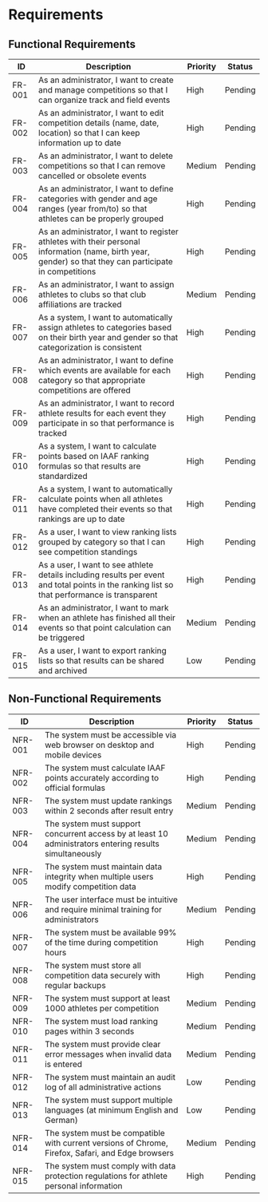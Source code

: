 # Requirements

## Functional Requirements

| ID | Description | Priority | Status |
|---|---|---|---|
| FR-001 | As an administrator, I want to create and manage competitions so that I can organize track and field events | High | Pending |
| FR-002 | As an administrator, I want to edit competition details (name, date, location) so that I can keep information up to date | High | Pending |
| FR-003 | As an administrator, I want to delete competitions so that I can remove cancelled or obsolete events | Medium | Pending |
| FR-004 | As an administrator, I want to define categories with gender and age ranges (year from/to) so that athletes can be properly grouped | High | Pending |
| FR-005 | As an administrator, I want to register athletes with their personal information (name, birth year, gender) so that they can participate in competitions | High | Pending |
| FR-006 | As an administrator, I want to assign athletes to clubs so that club affiliations are tracked | Medium | Pending |
| FR-007 | As a system, I want to automatically assign athletes to categories based on their birth year and gender so that categorization is consistent | High | Pending |
| FR-008 | As an administrator, I want to define which events are available for each category so that appropriate competitions are offered | High | Pending |
| FR-009 | As an administrator, I want to record athlete results for each event they participate in so that performance is tracked | High | Pending |
| FR-010 | As a system, I want to calculate points based on IAAF ranking formulas so that results are standardized | High | Pending |
| FR-011 | As a system, I want to automatically calculate points when all athletes have completed their events so that rankings are up to date | High | Pending |
| FR-012 | As a user, I want to view ranking lists grouped by category so that I can see competition standings | High | Pending |
| FR-013 | As a user, I want to see athlete details including results per event and total points in the ranking list so that performance is transparent | High | Pending |
| FR-014 | As an administrator, I want to mark when an athlete has finished all their events so that point calculation can be triggered | Medium | Pending |
| FR-015 | As a user, I want to export ranking lists so that results can be shared and archived | Low | Pending |

## Non-Functional Requirements

| ID | Description | Priority | Status |
|---|---|---|---|
| NFR-001 | The system must be accessible via web browser on desktop and mobile devices | High | Pending |
| NFR-002 | The system must calculate IAAF points accurately according to official formulas | High | Pending |
| NFR-003 | The system must update rankings within 2 seconds after result entry | Medium | Pending |
| NFR-004 | The system must support concurrent access by at least 10 administrators entering results simultaneously | Medium | Pending |
| NFR-005 | The system must maintain data integrity when multiple users modify competition data | High | Pending |
| NFR-006 | The user interface must be intuitive and require minimal training for administrators | Medium | Pending |
| NFR-007 | The system must be available 99% of the time during competition hours | High | Pending |
| NFR-008 | The system must store all competition data securely with regular backups | High | Pending |
| NFR-009 | The system must support at least 1000 athletes per competition | Medium | Pending |
| NFR-010 | The system must load ranking pages within 3 seconds | Medium | Pending |
| NFR-011 | The system must provide clear error messages when invalid data is entered | Medium | Pending |
| NFR-012 | The system must maintain an audit log of all administrative actions | Low | Pending |
| NFR-013 | The system must support multiple languages (at minimum English and German) | Low | Pending |
| NFR-014 | The system must be compatible with current versions of Chrome, Firefox, Safari, and Edge browsers | Medium | Pending |
| NFR-015 | The system must comply with data protection regulations for athlete personal information | High | Pending |